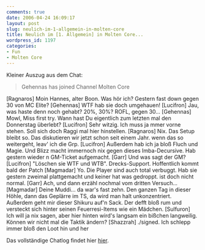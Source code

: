 ```yaml
---
comments: true
date: 2006-04-24 16:09:17
layout: post
slug: neulich-im-1-allgemein-in-molten-core
title: Neulich im [1. Allgemein] in Molten Core...
wordpress_id: 1197
categories:
- Fun
- Molten Core
---
```


Kleiner Auszug aus dem Chat:



> Gehennas has joined Channel Molten Core

[Ragnaros] Moin Hannes, alter Boon. Was hör ich? Gestern fast down gegen 30 von MC Elite?
[Gehennas] WTF hab sie doch umgehauen!
[Lucifron] Jau, was haste denn noch gehabt? 20%, 30%? ROFL, gegen 30...
[Gehennas] Mowl, Miss first try. Wann hast Du eigentlich zum letzten mal den Donnerstag überlebt?
[Lucifron] Sehr witzig. Ich muss ja mmer vorne stehen. Soll sich doch Raggi mal hier hinstellen.
[Ragnaros] Nix. Das Setup bleibt so. Das diskutieren wir jetzt schon seit einem Jahr. wenn das so weitergeht, leav' ich die Grp.
[Lucifron] Außerdem hab ich ja bloß Fluch und Magie. Und Blizz macht immernoch nix gegen dieses Imba-Decursive. Hab gestern wieder n GM-Ticket aufgemacht.
[Garr] Und was sagt der GM?
[Lucifron] "Löschen sie WTF und WTB". Drecks-Support. Hoffentlich kommt bald der Patch
[Magmadar] Yo. Die Player sind auch total verbuggt. Hab sie gestern zweimal plattgemacht und keiner hat was gedroppt. ist doch nicht normal.
[Garr] Ach, und dann erzähl nochmal vom dritten Versuch...
[Magmadar] Deine Muddi... da war's fast zehn. Den ganzen Tag in dieser Höhle, dann das Geplärre im TS, da wird man halt unkonzentriert. Außerdem geht mir dieser Shikuru auf'n Sack. Der defft bloß rum und versteckt sich hinter seinen Feuerresi-Items wie ein Mädchen.
[Sulfuron] Ich will ja nix sagen, aber hier hinten wird's langsam ein bißchen langweilig. Können wir nicht mal die Taktik ändern?
[Shazzrah] ./signed. Ich schlepp immer bloß den Loot hin und her 



Das vollständige Chatlog findet hier [hier](http://forums-de.wow-europe.com/thread.aspx?fn=wow-priest-de&t=79987&p=1&tmp=1#post79987).
